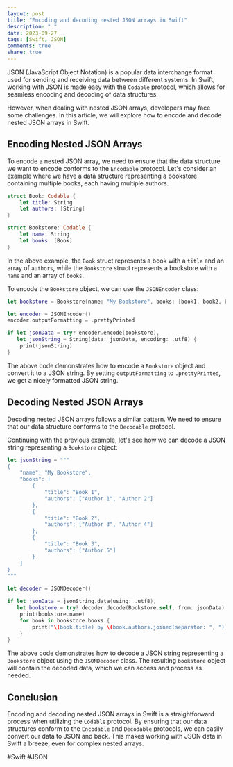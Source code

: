 ```yaml
---
layout: post
title: "Encoding and decoding nested JSON arrays in Swift"
description: " "
date: 2023-09-27
tags: [Swift, JSON]
comments: true
share: true
---
```


JSON (JavaScript Object Notation) is a popular data interchange format used for sending and receiving data between different systems. In Swift, working with JSON is made easy with the `Codable` protocol, which allows for seamless encoding and decoding of data structures.

However, when dealing with nested JSON arrays, developers may face some challenges. In this article, we will explore how to encode and decode nested JSON arrays in Swift.

## Encoding Nested JSON Arrays

To encode a nested JSON array, we need to ensure that the data structure we want to encode conforms to the `Encodable` protocol. Let's consider an example where we have a data structure representing a bookstore containing multiple books, each having multiple authors.

```swift
struct Book: Codable {
    let title: String
    let authors: [String]
}

struct Bookstore: Codable {
    let name: String
    let books: [Book]
}
```

In the above example, the `Book` struct represents a book with a `title` and an array of `authors`, while the `Bookstore` struct represents a bookstore with a `name` and an array of `books`.

To encode the `Bookstore` object, we can use the `JSONEncoder` class:

```swift
let bookstore = Bookstore(name: "My Bookstore", books: [book1, book2, book3])

let encoder = JSONEncoder()
encoder.outputFormatting = .prettyPrinted

if let jsonData = try? encoder.encode(bookstore),
   let jsonString = String(data: jsonData, encoding: .utf8) {
    print(jsonString)
}
```

The above code demonstrates how to encode a `Bookstore` object and convert it to a JSON string. By setting `outputFormatting` to `.prettyPrinted`, we get a nicely formatted JSON string.

## Decoding Nested JSON Arrays

Decoding nested JSON arrays follows a similar pattern. We need to ensure that our data structure conforms to the `Decodable` protocol.

Continuing with the previous example, let's see how we can decode a JSON string representing a `Bookstore` object:

```swift
let jsonString = """
{
    "name": "My Bookstore",
    "books": [
        {
            "title": "Book 1",
            "authors": ["Author 1", "Author 2"]
        },
        {
            "title": "Book 2",
            "authors": ["Author 3", "Author 4"]
        },
        {
            "title": "Book 3",
            "authors": ["Author 5"]
        }
    ]
}
"""

let decoder = JSONDecoder()

if let jsonData = jsonString.data(using: .utf8),
   let bookstore = try? decoder.decode(Bookstore.self, from: jsonData) {
    print(bookstore.name)
    for book in bookstore.books {
        print("\(book.title) by \(book.authors.joined(separator: ", "))")
    }
}
```

The above code demonstrates how to decode a JSON string representing a `Bookstore` object using the `JSONDecoder` class. The resulting `bookstore` object will contain the decoded data, which we can access and process as needed.

## Conclusion

Encoding and decoding nested JSON arrays in Swift is a straightforward process when utilizing the `Codable` protocol. By ensuring that our data structures conform to the `Encodable` and `Decodable` protocols, we can easily convert our data to JSON and back. This makes working with JSON data in Swift a breeze, even for complex nested arrays.

#Swift #JSON